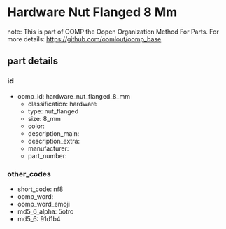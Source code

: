 # Hardware Nut Flanged 8 Mm  

note: This is part of OOMP the Oopen Organization Method For Parts. For more details: https://github.com/oomlout/oomp_base

##  part details





### id
* oomp_id: hardware_nut_flanged_8_mm
  * classification: hardware
  * type: nut_flanged
  * size: 8_mm
  * color: 
  * description_main: 
  * description_extra: 
  * manufacturer: 
  * part_number: 

### other_codes
* short_code: nf8
* oomp_word: 
* oomp_word_emoji 
* md5_6_alpha: 5otro
* md5_6: 91d1b4